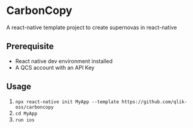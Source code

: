 # CarbonCopy
A react-native template project to create supernovas in react-native

## Prerequisite
* React native dev environment installed
* A QCS account with an API Key

## Usage
1. `npx react-native init MyApp --template https://github.com/qlik-oss/carboncopy`
2. `cd MyApp`
3. `run ios`